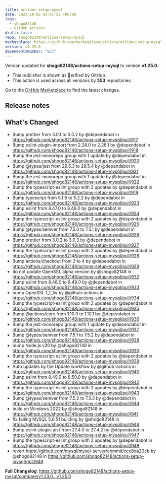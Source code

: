 ```yaml
---
title: actions-setup-mysql
date: 2023-10-05 03:07:53 +00:00
tags:
  - shogo82148
  - GitHub Actions
draft: false
repo: shogo82148/actions-setup-mysql
marketplace: https://github.com/marketplace/actions/actions-setup-mysql
version: v1.25.0
dependentsNumber: "553"
---
```



Version updated for **shogo82148/actions-setup-mysql** to version **v1.25.0**.
- This publisher is shown as erified by GitHub.
- This action is used across all versions by **553** repositories.

Go to the [GitHub Marketplace](https://github.com/marketplace/actions/actions-setup-mysql) to find the latest changes.

## Release notes

## What's Changed
* Bump prettier from 3.0.1 to 3.0.2 by @dependabot in https://github.com/shogo82148/actions-setup-mysql/pull/917
* Bump eslint-plugin-import from 2.28.0 to 2.28.1 by @dependabot in https://github.com/shogo82148/actions-setup-mysql/pull/918
* Bump the jest-monorepo group with 1 update by @dependabot in https://github.com/shogo82148/actions-setup-mysql/pull/920
* Bump @types/jest from 29.5.3 to 29.5.4 by @dependabot in https://github.com/shogo82148/actions-setup-mysql/pull/921
* Bump the jest-monorepo group with 1 update by @dependabot in https://github.com/shogo82148/actions-setup-mysql/pull/922
* Bump the typescript-eslint group with 2 updates by @dependabot in https://github.com/shogo82148/actions-setup-mysql/pull/919
* Bump typescript from 5.1.6 to 5.2.2 by @dependabot in https://github.com/shogo82148/actions-setup-mysql/pull/923
* Bump eslint from 8.47.0 to 8.48.0 by @dependabot in https://github.com/shogo82148/actions-setup-mysql/pull/924
* Bump the typescript-eslint group with 2 updates by @dependabot in https://github.com/shogo82148/actions-setup-mysql/pull/925
* Bump @types/semver from 7.5.0 to 7.5.1 by @dependabot in https://github.com/shogo82148/actions-setup-mysql/pull/926
* Bump prettier from 3.0.2 to 3.0.3 by @dependabot in https://github.com/shogo82148/actions-setup-mysql/pull/927
* Bump the typescript-eslint group with 2 updates by @dependabot in https://github.com/shogo82148/actions-setup-mysql/pull/928
* Bump actions/checkout from 3 to 4 by @dependabot in https://github.com/shogo82148/actions-setup-mysql/pull/929
* do not update OpenSSL alpha version by @shogo82148 in https://github.com/shogo82148/actions-setup-mysql/pull/932
* Bump eslint from 8.48.0 to 8.49.0 by @dependabot in https://github.com/shogo82148/actions-setup-mysql/pull/933
* bump OpenSSL 1_1_1w by @github-actions in https://github.com/shogo82148/actions-setup-mysql/pull/934
* Bump the typescript-eslint group with 2 updates by @dependabot in https://github.com/shogo82148/actions-setup-mysql/pull/935
* Bump @actions/core from 1.10.0 to 1.10.1 by @dependabot in https://github.com/shogo82148/actions-setup-mysql/pull/936
* Bump the jest-monorepo group with 1 update by @dependabot in https://github.com/shogo82148/actions-setup-mysql/pull/937
* Bump @types/semver from 7.5.1 to 7.5.2 by @dependabot in https://github.com/shogo82148/actions-setup-mysql/pull/938
* bump Node.js v20 by @shogo82148 in https://github.com/shogo82148/actions-setup-mysql/pull/930
* Bump the typescript-eslint group with 2 updates by @dependabot in https://github.com/shogo82148/actions-setup-mysql/pull/939
* Auto updates by the Update workflow by @github-actions in https://github.com/shogo82148/actions-setup-mysql/pull/940
* Bump eslint from 8.49.0 to 8.50.0 by @dependabot in https://github.com/shogo82148/actions-setup-mysql/pull/942
* Bump the typescript-eslint group with 2 updates by @dependabot in https://github.com/shogo82148/actions-setup-mysql/pull/943
* Bump @types/semver from 7.5.2 to 7.5.3 by @dependabot in https://github.com/shogo82148/actions-setup-mysql/pull/944
* build on Windows 2022 by @shogo82148 in https://github.com/shogo82148/actions-setup-mysql/pull/941
* fix failing MySQL 5.6.51 building by @shogo82148 in https://github.com/shogo82148/actions-setup-mysql/pull/946
* Bump eslint-plugin-jest from 27.4.0 to 27.4.2 by @dependabot in https://github.com/shogo82148/actions-setup-mysql/pull/947
* Bump the typescript-eslint group with 2 updates by @dependabot in https://github.com/shogo82148/actions-setup-mysql/pull/948
* revert https://github.com/mysql/mysql-server/commit/cce8da20cb by @shogo82148 in https://github.com/shogo82148/actions-setup-mysql/pull/949


**Full Changelog**: https://github.com/shogo82148/actions-setup-mysql/compare/v1.23.0...v1.25.0
